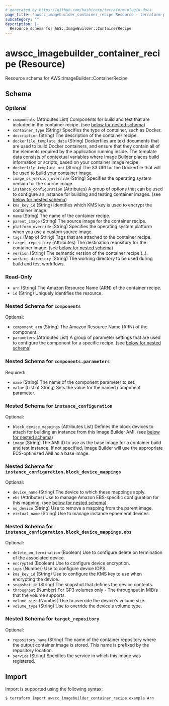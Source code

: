 ```yaml
---
# generated by https://github.com/hashicorp/terraform-plugin-docs
page_title: "awscc_imagebuilder_container_recipe Resource - terraform-provider-awscc"
subcategory: ""
description: |-
  Resource schema for AWS::ImageBuilder::ContainerRecipe
---
```


# awscc_imagebuilder_container_recipe (Resource)

Resource schema for AWS::ImageBuilder::ContainerRecipe



<!-- schema generated by tfplugindocs -->
## Schema

### Optional

- `components` (Attributes List) Components for build and test that are included in the container recipe. (see [below for nested schema](#nestedatt--components))
- `container_type` (String) Specifies the type of container, such as Docker.
- `description` (String) The description of the container recipe.
- `dockerfile_template_data` (String) Dockerfiles are text documents that are used to build Docker containers, and ensure that they contain all of the elements required by the application running inside. The template data consists of contextual variables where Image Builder places build information or scripts, based on your container image recipe.
- `dockerfile_template_uri` (String) The S3 URI for the Dockerfile that will be used to build your container image.
- `image_os_version_override` (String) Specifies the operating system version for the source image.
- `instance_configuration` (Attributes) A group of options that can be used to configure an instance for building and testing container images. (see [below for nested schema](#nestedatt--instance_configuration))
- `kms_key_id` (String) Identifies which KMS key is used to encrypt the container image.
- `name` (String) The name of the container recipe.
- `parent_image` (String) The source image for the container recipe.
- `platform_override` (String) Specifies the operating system platform when you use a custom source image.
- `tags` (Map of String) Tags that are attached to the container recipe.
- `target_repository` (Attributes) The destination repository for the container image. (see [below for nested schema](#nestedatt--target_repository))
- `version` (String) The semantic version of the container recipe (<major>.<minor>.<patch>).
- `working_directory` (String) The working directory to be used during build and test workflows.

### Read-Only

- `arn` (String) The Amazon Resource Name (ARN) of the container recipe.
- `id` (String) Uniquely identifies the resource.

<a id="nestedatt--components"></a>
### Nested Schema for `components`

Optional:

- `component_arn` (String) The Amazon Resource Name (ARN) of the component.
- `parameters` (Attributes List) A group of parameter settings that are used to configure the component for a specific recipe. (see [below for nested schema](#nestedatt--components--parameters))

<a id="nestedatt--components--parameters"></a>
### Nested Schema for `components.parameters`

Required:

- `name` (String) The name of the component parameter to set.
- `value` (List of String) Sets the value for the named component parameter.



<a id="nestedatt--instance_configuration"></a>
### Nested Schema for `instance_configuration`

Optional:

- `block_device_mappings` (Attributes List) Defines the block devices to attach for building an instance from this Image Builder AMI. (see [below for nested schema](#nestedatt--instance_configuration--block_device_mappings))
- `image` (String) The AMI ID to use as the base image for a container build and test instance. If not specified, Image Builder will use the appropriate ECS-optimized AMI as a base image.

<a id="nestedatt--instance_configuration--block_device_mappings"></a>
### Nested Schema for `instance_configuration.block_device_mappings`

Optional:

- `device_name` (String) The device to which these mappings apply.
- `ebs` (Attributes) Use to manage Amazon EBS-specific configuration for this mapping. (see [below for nested schema](#nestedatt--instance_configuration--block_device_mappings--ebs))
- `no_device` (String) Use to remove a mapping from the parent image.
- `virtual_name` (String) Use to manage instance ephemeral devices.

<a id="nestedatt--instance_configuration--block_device_mappings--ebs"></a>
### Nested Schema for `instance_configuration.block_device_mappings.ebs`

Optional:

- `delete_on_termination` (Boolean) Use to configure delete on termination of the associated device.
- `encrypted` (Boolean) Use to configure device encryption.
- `iops` (Number) Use to configure device IOPS.
- `kms_key_id` (String) Use to configure the KMS key to use when encrypting the device.
- `snapshot_id` (String) The snapshot that defines the device contents.
- `throughput` (Number) For GP3 volumes only - The throughput in MiB/s that the volume supports.
- `volume_size` (Number) Use to override the device's volume size.
- `volume_type` (String) Use to override the device's volume type.




<a id="nestedatt--target_repository"></a>
### Nested Schema for `target_repository`

Optional:

- `repository_name` (String) The name of the container repository where the output container image is stored. This name is prefixed by the repository location.
- `service` (String) Specifies the service in which this image was registered.

## Import

Import is supported using the following syntax:

```shell
$ terraform import awscc_imagebuilder_container_recipe.example Arn
```
